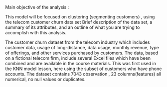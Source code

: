 Main objective of the analysis :

This model will be focused on clustering (segmenting customers) , using the telecom customer churn data set 
Brief description of the data set, a summary of its attributes, and an outline of what you are trying to accomplish with this analysis.

The customer churn dataset from the telecom industry which includes customer data, usage of long-distance, data usage, monthly revenue, type of offerings, and other services purchased by customers. The data, based on a fictional telecom firm, include several Excel files which have been combined and are available in the course materials.
This was first used in the KNN model lesson, here using the subset of customers who have phone accounts.
The dataset contains 7043 observation , 23 columns(features) all numerical, no null values or duplicates. 

